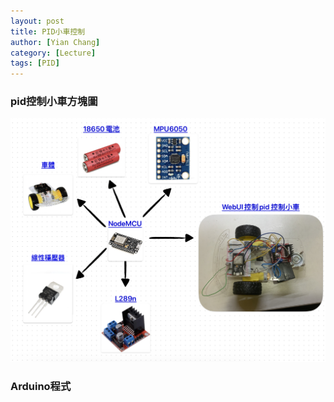 ```yaml
---
layout: post
title: PID小車控制
author: [Yian Chang]
category: [Lecture]
tags: [PID]
---
```

### pid控制小車方塊圖
![](https://github.com/Ian1121023/MCU-project/blob/main/images/ESP32_pidcontrolcar.png?raw=true)<br>
### Arduino程式
